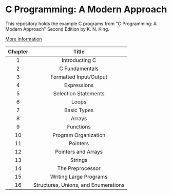 # C Programming: A Modern Approach

This repository holds the example C programs from "C Programming: A Modern Approach" Second Edition by K. N. King.

[More Information](http://knking.com/books/c2/index.html)

| Chapter |                Title                 |
| :-----: | :----------------------------------: |
|    1    |            Introducting C            |
|    2    |            C Fundamentals            |
|    3    |        Formatted Input/Output        |
|    4    |             Expressions              |
|    5    |         Selection Statements         |
|    6    |                Loops                 |
|    7    |             Basic Types              |
|    8    |                Arrays                |
|    9    |              Functions               |
|   10    |         Program Organization         |
|   11    |               Pointers               |
|   12    |         Pointers and Arrays          |
|   13    |               Strings                |
|   14    |           The Preprocessor           |
|   15    |        Writing Large Programs        |
|   16    | Structures, Unions, and Enumerations |
